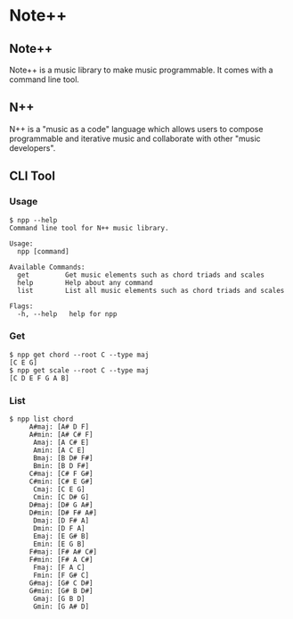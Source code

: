 # Note++

## Note++
Note++ is a music library to make music programmable. It comes with a command line tool.

## N++
N++ is a "music as a code" language which allows users to compose programmable and iterative music and collaborate with other "music developers".

## CLI Tool

### Usage

```
$ npp --help
Command line tool for N++ music library.

Usage:
  npp [command]

Available Commands:
  get         Get music elements such as chord triads and scales
  help        Help about any command
  list        List all music elements such as chord triads and scales

Flags:
  -h, --help   help for npp
```

### Get
```
$ npp get chord --root C --type maj
[C E G]
$ npp get scale --root C --type maj
[C D E F G A B]
```

### List
```
$ npp list chord
     A#maj: [A# D F]
     A#min: [A# C# F]
      Amaj: [A C# E]
      Amin: [A C E]
      Bmaj: [B D# F#]
      Bmin: [B D F#]
     C#maj: [C# F G#]
     C#min: [C# E G#]
      Cmaj: [C E G]
      Cmin: [C D# G]
     D#maj: [D# G A#]
     D#min: [D# F# A#]
      Dmaj: [D F# A]
      Dmin: [D F A]
      Emaj: [E G# B]
      Emin: [E G B]
     F#maj: [F# A# C#]
     F#min: [F# A C#]
      Fmaj: [F A C]
      Fmin: [F G# C]
     G#maj: [G# C D#]
     G#min: [G# B D#]
      Gmaj: [G B D]
      Gmin: [G A# D]
```
